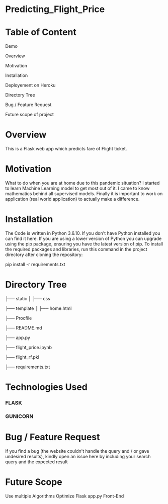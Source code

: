 # Predicting_Flight_Price

# Table of Content

Demo

Overview

Motivation

Installation

Deployement on Heroku

Directory Tree

Bug / Feature Request

Future scope of project

# Overview

This is a Flask web app which predicts fare of Flight ticket.

# Motivation
What to do when you are at home due to this pandemic situation? I started to learn Machine Learning model to get most out of it. I came to know mathematics behind all supervised models. Finally it is important to work on application (real world application) to actually make a difference.

# Installation
The Code is written in Python 3.6.10. If you don't have Python installed you can find it here. If you are using a lower version of Python you can upgrade using the pip package, ensuring you have the latest version of pip. To install the required packages and libraries, run this command in the project directory after cloning the repository:

pip install -r requirements.txt

# Directory Tree
├── static 
│   ├── css

├── template
│   ├── home.html

├── Procfile

├── README.md

├── app.py

├── flight_price.ipynb

├── flight_rf.pkl

├── requirements.txt

# Technologies Used
### FLASK
### GUNICORN
# Bug / Feature Request
If you find a bug (the website couldn't handle the query and / or gave undesired results), kindly open an issue here by including your search query and the expected result

# Future Scope
Use multiple Algorithms
Optimize Flask app.py
Front-End
